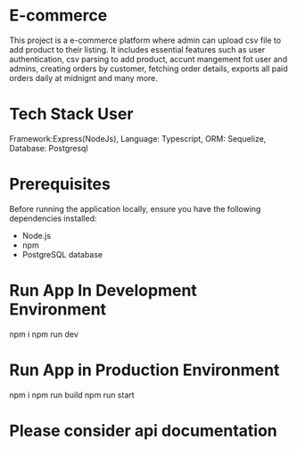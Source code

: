 # E-commerce

This project is a e-commerce platform where admin can upload csv file to add product to their listing. It includes essential features such as user authentication, csv parsing to add product, accunt mangement fot user and admins, creating orders by customer, fetching order details, exports all paid orders daily at midnignt and many more.

# Tech Stack User

Framework:Express(NodeJs),
Language: Typescript,
ORM: Sequelize,
Database: Postgresql

# Prerequisites

Before running the application locally, ensure you have the following dependencies installed:

- Node.js
- npm
- PostgreSQL database

# Run App In Development Environment

npm i
npm run dev

# Run App in Production Environment

npm i
npm run build
npm run start

# Please consider api documentation
